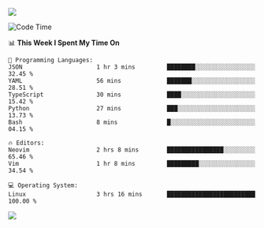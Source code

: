 <!-- [![Top Langs](https://github-readme-stats.vercel.app/api/top-langs/?username=gagahsyuja&theme=dracula&hide_border=true&border_radius=7)](https://github.com/anuraghazra/github-readme-stats) -->

![](https://komarev.com/ghpvc/?username=gagahsyuja&color=orange)

<!--START_SECTION:waka-->
![Code Time](http://img.shields.io/badge/Code%20Time-1%2C618%20hrs%2022%20mins-blue)

📊 **This Week I Spent My Time On** 

```text
💬 Programming Languages: 
JSON                     1 hr 3 mins         ████████░░░░░░░░░░░░░░░░░   32.45 % 
YAML                     56 mins             ███████░░░░░░░░░░░░░░░░░░   28.51 % 
TypeScript               30 mins             ████░░░░░░░░░░░░░░░░░░░░░   15.42 % 
Python                   27 mins             ███░░░░░░░░░░░░░░░░░░░░░░   13.73 % 
Bash                     8 mins              █░░░░░░░░░░░░░░░░░░░░░░░░   04.15 % 

🔥 Editors: 
Neovim                   2 hrs 8 mins        ████████████████░░░░░░░░░   65.46 % 
Vim                      1 hr 8 mins         █████████░░░░░░░░░░░░░░░░   34.54 % 

💻 Operating System: 
Linux                    3 hrs 16 mins       █████████████████████████   100.00 % 
```


<!--END_SECTION:waka-->

![](https://hit.yhype.me/github/profile?account_id=96577465)
